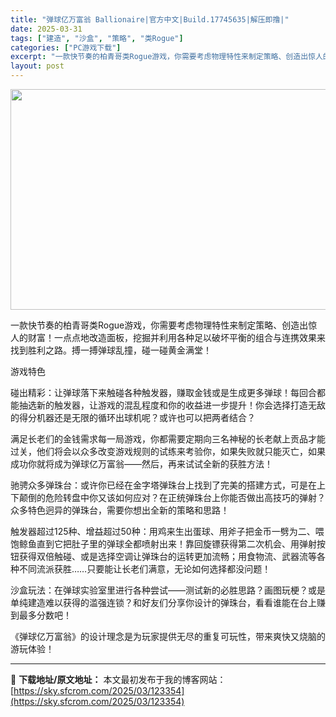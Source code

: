 ```yaml
---
title: "弹球亿万富翁 Ballionaire|官方中文|Build.17745635|解压即撸|"
date: 2025-03-31
tags: ["建造", "沙盒", "策略", "类Rogue"]
categories: ["PC游戏下载"]
excerpt: "一款快节奏的柏青哥类Rogue游戏，你需要考虑物理特性来制定策略、创造出惊人的财富！一点点地改造面板，挖掘并利用各种足以破坏平衡的组合与连携效果来找到胜利之路。搏一搏弹球乱撞，碰一碰黄金满堂！ 游戏特色 碰出精彩：让弹球落下来触碰各种触发器，赚取金钱或是生成更多弹球！每回合都能抽选新的触发器，让游戏&hellip;"
layout: post
---
```


<img class="aligncenter size-full wp-image-123321" src="https://sky.sfcrom.com/wp-content/uploads/2025/03/202503310224017.webp" alt="" width="616" height="353" />

一款快节奏的柏青哥类Rogue游戏，你需要考虑物理特性来制定策略、创造出惊人的财富！一点点地改造面板，挖掘并利用各种足以破坏平衡的组合与连携效果来找到胜利之路。搏一搏弹球乱撞，碰一碰黄金满堂！

游戏特色

碰出精彩：让弹球落下来触碰各种触发器，赚取金钱或是生成更多弹球！每回合都能抽选新的触发器，让游戏的混乱程度和你的收益进一步提升！你会选择打造无敌的得分机器还是无限的循环出球机呢？或许也可以把两者结合？

满足长老们的金钱需求每一局游戏，你都需要定期向三名神秘的长老献上贡品才能过关，他们将会以众多改变游戏规则的试练来考验你，如果失败就只能灭亡，如果成功你就将成为弹球亿万富翁——然后，再来试试全新的获胜方法！

驰骋众多弹珠台：或许你已经在金字塔弹珠台上找到了完美的搭建方式，可是在上下颠倒的危险转盘中你又该如何应对？在正统弹珠台上你能否做出高技巧的弹射？众多特色迥异的弹珠台，需要你想出全新的策略和思路！

触发器超过125种、增益超过50种：用鸡来生出蛋球、用斧子把金币一劈为二、喂饱鲸鱼直到它把肚子里的弹球全都喷射出来！靠回旋镖获得第二次机会、用弹射按钮获得双倍触碰、或是选择空调让弹珠台的运转更加流畅；用食物流、武器流等各种不同流派获胜……只要能让长老们满意，无论如何选择都没问题！

沙盒玩法：在弹球实验室里进行各种尝试——测试新的必胜思路？画图玩梗？或是单纯建造难以获得的滥强连锁？和好友们分享你设计的弹珠台，看看谁能在台上赚到最多分数吧！

《弹球亿万富翁》的设计理念是为玩家提供无尽的重复可玩性，带来爽快又烧脑的游玩体验！

---
📖 **下载地址/原文地址：** 本文最初发布于我的博客网站：[https://sky.sfcrom.com/2025/03/123354](https://sky.sfcrom.com/2025/03/123354)
